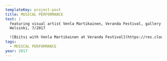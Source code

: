 ```yaml
---
templateKey: project-post
title: MUSICAL PERFORMANCE
text: |
  featuring visual artist Venla Martikainen, Veranda Festival, gallery Sorbus,
  Helsinki, 7/2017

  ![Biitsi with Venla Martikainen at Veranda Festival](https://res.cloudinary.com/biitsicloud/image/upload/v1596108033/bcloud/10.jpg)
tags:
  - MUSICAL PERFORMANCE
year: 2017
---
```

